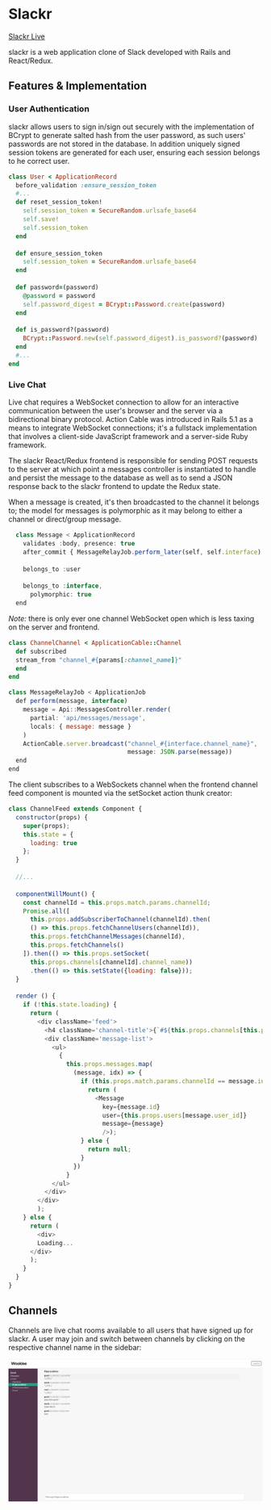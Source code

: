 # Slackr

[Slackr Live][heroku]

[heroku]: http:/slackr.herokuapp.com

slackr is a web application clone of Slack developed with Rails and React/Redux.

## Features & Implementation

### User Authentication

slackr allows users to sign in/sign out securely with the implementation of BCrypt to generate salted hash from the user password, as such users' passwords are not stored in the database. In addition uniquely signed session tokens are generated for each user, ensuring each session belongs to he correct user.

```ruby
class User < ApplicationRecord
  before_validation :ensure_session_token
  #...
  def reset_session_token!
    self.session_token = SecureRandom.urlsafe_base64
    self.save!
    self.session_token
  end

  def ensure_session_token
    self.session_token = SecureRandom.urlsafe_base64
  end

  def password=(password)
    @password = password
    self.password_digest = BCrypt::Password.create(password)
  end

  def is_password?(password)
    BCrypt::Password.new(self.password_digest).is_password?(password)
  end
  #...
end
```

### Live Chat

Live chat requires a WebSocket connection to allow for an interactive communication between the user's browser and the server via a bidirectional binary protocol. Action Cable was introduced in Rails 5.1 as a means to integrate WebSocket connections; it's a fullstack implementation that involves a client-side JavaScript framework and a server-side Ruby framework.

The slackr React/Redux frontend is responsible for sending POST requests to the server at which point a messages controller is instantiated to handle and persist the message to the database as well as to send a JSON response back to the slackr frontend to update the Redux state.

When a message is created, it's then broadcasted to the channel it belongs to; the model for messages is polymorphic as it may belong to either a channel or direct/group message.  

```javascript
  class Message < ApplicationRecord
    validates :body, presence: true
    after_commit { MessageRelayJob.perform_later(self, self.interface) }

    belongs_to :user

    belongs_to :interface,
      polymorphic: true
  end  
```

*Note:* there is only ever one channel WebSocket open which is less taxing on the server and frontend.

```Ruby
class ChannelChannel < ApplicationCable::Channel
  def subscribed
  stream_from "channel_#{params[:channel_name]}"
  end
end
```
```javascript
class MessageRelayJob < ApplicationJob
  def perform(message, interface)
    message = Api::MessagesController.render(
      partial: 'api/messages/message',
      locals: { message: message }
    )
    ActionCable.server.broadcast("channel_#{interface.channel_name}",
                                 message: JSON.parse(message))
  end
end
```

The client subscribes to a WebSockets channel when the frontend channel feed component is mounted via the setSocket action thunk creator:

```javascript
class ChannelFeed extends Component {
  constructor(props) {
    super(props);
    this.state = {
      loading: true
    };
  }

  //...

  componentWillMount() {
    const channelId = this.props.match.params.channelId;
    Promise.all([
      this.props.addSubscriberToChannel(channelId).then(
      () => this.props.fetchChannelUsers(channelId)),
      this.props.fetchChannelMessages(channelId),
      this.props.fetchChannels()
    ]).then(() => this.props.setSocket(
      this.props.channels[channelId].channel_name))
      .then(() => this.setState({loading: false}));
  }

  render () {
    if (!this.state.loading) {
      return (
        <div className='feed'>
          <h4 className='channel-title'>{`#${this.props.channels[this.props.match.params.channelId].channel_name}`.toLowerCase()}</h4>
          <div className='message-list'>
            <ul>
              {
                this.props.messages.map(
                  (message, idx) => {
                    if (this.props.match.params.channelId == message.interface_id) {
                      return (
                        <Message
                          key={message.id}
                          user={this.props.users[message.user_id]}
                          message={message}
                          />);
                    } else {
                      return null;
                    }
                  })
                }
            </ul>
          </div>
        </div>
        );
    } else {
      return (
        <div>
        Loading...
      </div>
      );
    }
  }
}

```

## Channels

Channels are live chat rooms available to all users that have signed up for slackr. A user may join and switch between channels by clicking on the respective channel name in the sidebar:

![channels](https://github.com/aahmad94/slackr/blob/master/docs/wookies-channels.png)
